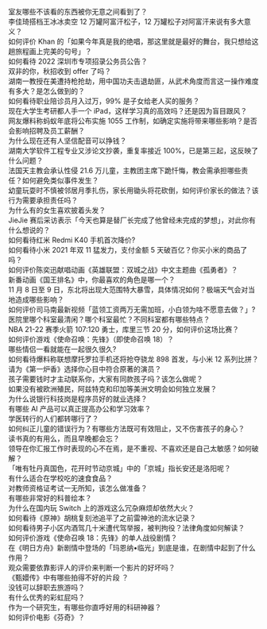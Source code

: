 室友哪些不该看的东西被你无意之间看到了？  
李佳琦搭档王冰冰卖空 12 万罐阿富汗松子，12 万罐松子对阿富汗来说有多大意义？  
如何评价 Khan 的「如果今年真是我的绝唱，那这里就是最好的舞台，我只想给这趟旅程画上完美的句号」？  
如何看待 2022 深圳市专项招录公务员公告？  
双非的你，秋招收到 offer 了吗？  
湖南一教授在美遭持枪抢劫，用中国功夫击退劫匪，从武术角度而言这一操作难度有多大？是怎么做到的？  
如何看待职业陪诊员月入过万，99% 是子女给老人买的服务？  
现在大学生考研都人手一个 iPad，这样学习真的高效吗？还是因为盲目跟风？  
网友爆料称蚂蚁年底将公布实施 1055 工作制，如确定实施将带来哪些影响？是否会影响招聘及员工薪酬？  
为什么现在还有人坚信配音可以挣钱？  
湖南大学软件工程专业又涉论文抄袭，重复率接近 100%，已是第三起，这反映了什么问题？  
法国天主教会承认性侵 21.6 万儿童，主教团主席下跪忏悔，教会需承担哪些责任？如何避免类似事件发生？  
幼童玩耍时不慎被邻居月季扎伤，家长用锄头将花砍倒，如何评价家长的做法？该行为需要承担责任吗？  
为什么有的女生喜欢披着头发？  
JieJie 赛后采访表示「今天也算是替厂长完成了他曾经未完成的梦想」，对此你有什么想说的？  
如何看待红米 Redmi K40 手机首次降价?  
如何看待小米 2021 年双 11 猛发力，支付金额 5 天破百亿？你买小米的商品了吗？  
如何评价陈奕迅献唱动画《英雄联盟：双城之战》中文主题曲《孤勇者》？  
新番动画《国王排名》中，你最喜欢的角色是哪一个？  
11 月 8 日至 9 日，东北将出现大范围特大暴雪，具体情况如何？极端天气会对当地造成哪些影响？  
如何评价司马南最新视频「蓝领工资两万无需加班，小白领为啥不愿意去做？」?  
医院里哪个科室最清闲？哪个科室最忙？不同科室都有哪些特点？  
NBA 21-22 赛季火箭 107:120 勇士，库里三节 20 分，如何评价这场比赛？  
如何评价游戏《使命召唤：先锋》（即使命召唤 18）？  
哪些情侣一看就能在一起很久很久?  
如何看待爆料称联想摩托罗拉手机还将抢夺骁龙 898 首发，与小米 12 系列比拼？  
请为《第一炉香》选择你心目中符合原著的演员？  
孩子需要钱时才主动联系你，大家有同款孩子吗？该怎么做呢？  
如果没有被欧洲殖民，阿兹特克和印加等美洲文明会如何独立发展？  
为什么说银行科技岗是程序员好的就业选择？  
有哪些 AI 产品可以真正提高办公和学习效率？  
学医转行的人们都转哪行了？  
如何纠正儿童的错误行为？有哪些方法既可有效阻止，又不伤害孩子的身心？  
读书真的有用么，而且早晚都会忘？  
领导在你汇报工作时表现的心不在焉，是不重视、不喜欢还是自己太敏感？如何破解？  
「唯有牡丹真国色，花开时节动京城」中的「京城」指长安还是洛阳呢？  
有什么适合在学校吃的速食食品？  
对教师资格证考试一无所知，该怎么做准备？  
有哪些非常好的科普绘本？  
为什么在国内玩 Switch 上的游戏这么冗杂麻烦却依然大火？  
如何看待《原神》胡桃复刻池追平了之前雷神池的流水记录？  
如何看待男子小区内酒驾几十米遭代驾举报，被判拘役？法律角度如何解读？  
如何评价游戏《使命召唤 18：先锋》的单人战役剧情？  
在《明日方舟》新剧情中登场的「玛恩纳•临光」到底是谁，在剧情中起到了什么作用？  
观众需要依靠影评人的评价来判断一个影片的好坏吗？  
《甄嬛传》中有哪些拍得不好的片段 ？  
没钱可以辞职去旅游吗？  
有什么优秀的彩虹屁吗？  
作为一个研究生，有哪些你直呼好用的科研神器？  
如何评价电影《芬奇》？  
